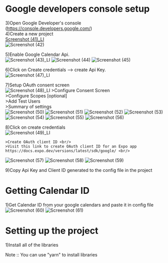 
# Google developers console setup

3)Open Google Developer's console (https://console.developers.google.com/) <br/>
4)Create a new project <br/>
[Screenshot (41)_LI](https://user-images.githubusercontent.com/82023206/147849291-362031f2-badc-4b9e-81d9-b535bdd54d7e.jpg) <br/>
![Screenshot (42)](https://user-images.githubusercontent.com/82023206/147849306-d889a321-38b8-4b57-a6bd-02f865e68e25.png) <br/>

5)Enable Google Calendar Api. <br/>
![Screenshot (43)_LI](https://user-images.githubusercontent.com/82023206/147849319-36ca1afd-4cbf-4526-8876-623afd67dbf7.jpg)
![Screenshot (44)](https://user-images.githubusercontent.com/82023206/147849321-76a88269-aab1-43fc-82ee-1d4580d4de54.png)
![Screenshot (45)](https://user-images.githubusercontent.com/82023206/147849323-cfc5e260-7ba0-452a-ba96-c937a175e47b.png)

6)Click on Create credentials --> create Api Key.   <br/>
![Screenshot (47)_LI](https://user-images.githubusercontent.com/82023206/147850090-eb56e560-cac3-4ae3-9325-7de78ddaba69.jpg)

7)Setup OAuth consent screen <br/>
![Screenshot (48)_LI](https://user-images.githubusercontent.com/82023206/147850108-fe58463a-c993-417c-be17-457588b3614d.jpg)
    >Configure Consent Screen <br/>
    >Configure Scopes [optional] <br/>
    >Add Test Users <br/>
    >Summary of settings <br/>
   ![Screenshot (50)](https://user-images.githubusercontent.com/82023206/147850129-8a6447a8-c9d6-4c24-8724-87a6c0184c4a.png)
![Screenshot (51)](https://user-images.githubusercontent.com/82023206/147850130-64c09c1d-71d5-4cd6-84a6-b1f07385d3e2.png)
![Screenshot (52)](https://user-images.githubusercontent.com/82023206/147850132-e4b830d1-f694-478c-9fed-bc8f3c16e809.png)
![Screenshot (53)](https://user-images.githubusercontent.com/82023206/147850133-1ec01b0e-3897-433d-9fea-e457a8af3d58.png)
![Screenshot (54)](https://user-images.githubusercontent.com/82023206/147850134-b6621dfc-1caa-42a7-a108-3cb9b1c334d0.png)
![Screenshot (55)](https://user-images.githubusercontent.com/82023206/147850135-f8b6eb1f-a03d-48f7-90de-5babaad4e99a.png)
![Screenshot (56)](https://user-images.githubusercontent.com/82023206/147850136-298db646-6b80-4583-ace4-f5316f802c8f.png)

8)Click on create credentials <br/>
![Screenshot (49)_LI](https://user-images.githubusercontent.com/82023206/147850146-a42e88de-789e-4141-9ecb-e92d9dbb3472.jpg)

    >Create OAuth client ID <br/>
    >Visit this link to create OAuth client ID for an Expo app https://docs.expo.dev/versions/latest/sdk/google/ <br/>
![Screenshot (57)](https://user-images.githubusercontent.com/82023206/147850154-379839d1-fcb3-4d84-aa37-73f6ec3f11e4.png)
![Screenshot (58)](https://user-images.githubusercontent.com/82023206/147850156-27d3db92-f602-4638-9146-cd57babcbbc1.png)
![Screenshot (59)](https://user-images.githubusercontent.com/82023206/147850157-4b9295f2-48d7-4094-b6f7-b953d528f2d6.png)

9)Copy Api Key and Client ID generated to the config file in the project <br/>

# Getting Calendar ID <br/>
1)Get Calendar ID from your google calendars and paste it in config file <br/>
![Screenshot (60)](https://user-images.githubusercontent.com/82023206/147850162-b2787ecd-ece2-4653-8479-aa1f1f2c96d8.png)
![Screenshot (61)](https://user-images.githubusercontent.com/82023206/147850163-57696386-7ee6-46f5-8318-642b7a266bd9.png)


# Setting up the project
1)Install all of the libraries <br/>


Note :: You can use "yarn" to install libraries
